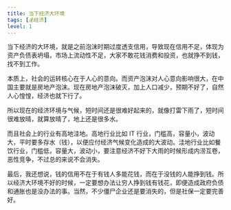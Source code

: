 ```yaml
---
title: 当下经济大环境
tags: [💰经济]
level: 1
---
```


当下经济的大环境，就是之前泡沫时期过度透支信用，导致现在信用不足，体现为资产负债表坍塌，市场上流动性不足，大家不敢花钱消费和投资，也就挣不到钱，找不到工作。

本质上，社会的运转核心在于人心的意向。而资产泡沫对人心意向影响很大，在中国主要就是房地产泡沫。现在房地产泡沫破灭，加上人口减少，预期不好了，自然人心惶惶，经济也就下行了。

所以现在的经济环境与气候，短时间还是很难好起来的，就像打雷下雨了，短时间很难放晴，就算放晴了，地上还是很多水。

而且社会上的行业有高地洼地。高地行业比如 IT 行业，门槛高，容量小，波动大，平时要多存水（钱），以便应付经济气候变化造成的大波动。洼地行业比如餐饮行业，门槛低，容量大，波动小，要注意经济不好下大雨的时候形成内涝互卷，恶性竞争，不过总的来说不会消失。

最后，我还想说，钱的信用不在于有钱人多能花钱，而在于没钱的人能挣到钱。所以经济大环境不好的时候，一定要想办法让穷人挣到钱有钱花，即便造成政府负债和通胀也是没办法的事。当然，不少僵尸企业还是要消失的，但是社保一定要完善好。

